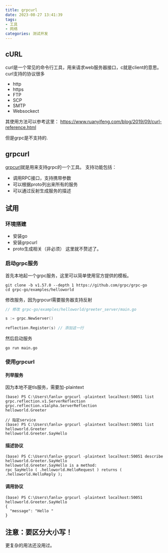 ```yaml
---
title: grpcurl
date: 2023-08-27 13:41:39
tags: 
- 工具 
- 网络
categories: 测试开发
---
```

## cURL
curl是一个常见的命令行工具，用来请求web服务器接口，c就是client的意思。
curl支持的协议很多
- http
- https
- FTP
- SCP
- SMTP
- Websockect

其使用方法可以参考这里： https://www.ruanyifeng.com/blog/2019/09/curl-reference.html

但是grpc是不支持的.

## grpcurl
[grpcurl](https://github.com/fullstorydev/grpcurl)就是用来支持grpc的一个工具。
支持功能包括：
- 调用RPC接口，支持携带参数
- 可以根据proto列出来所有的服务
- 可以通过反射生成服务的描述

## 试用
### 环境搭建
- 安装go
- 安装grpcurl
- proto生成相关（非必须）
  这里就不赘述了。

### 启动grpc服务
首先本地起一个grpc服务，这里可以简单使用官方提供的模板。
```shell
git clone -b v1.57.0 --depth 1 https://github.com/grpc/grpc-go
cd grpc-go/examples/helloworld
```
修改服务，因为grpcurl需要服务器支持反射
```go
// 修改 grpc-go/examples/helloworld/greeter_server/main.go

s := grpc.NewServer()  
  
reflection.Register(s) // 添加这一行
```
然后启动服务
```shell
go run main.go

```

### 使用grpcurl

#### 列举服务
因为本地不是tls服务，需要加-plaintext
```shell
(base) PS C:\Users\fanlu> grpcurl -plaintext localhost:50051 list
grpc.reflection.v1.ServerReflection
grpc.reflection.v1alpha.ServerReflection
helloworld.Greeter

// 指定service
(base) PS C:\Users\fanlu> grpcurl -plaintext localhost:50051 list helloworld.Greeter
helloworld.Greeter.SayHello
```
#### 描述协议
```shell
(base) PS C:\Users\fanlu> grpcurl -plaintext localhost:50051 describe helloworld.Greeter.SayHello
helloworld.Greeter.SayHello is a method:
rpc SayHello ( .helloworld.HelloRequest ) returns ( .helloworld.HelloReply );
```

#### 调用协议
```shell
(base) PS C:\Users\fanlu> grpcurl -plaintext localhost:50051 helloworld.Greeter.SayHello
{
  "message": "Hello "
}
```
## 注意：要区分大小写！

更复杂的用法还没用过。
